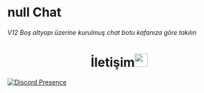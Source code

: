 # null Chat

###### V12 Boş altyapı üzerine kurulmuş chat botu kafanıza göre takılın

<h1 align="center">İletişim<img src="https://raw.githubusercontent.com/iampavangandhi/iampavangandhi/master/gifs/Hi.gif" width="30px"> </h1>

[![Discord Presence](https://lanyard-profile-readme.vercel.app/api/311625016276025364?hideDiscrim=true)](https://discord.com/users/311625016276025364)
